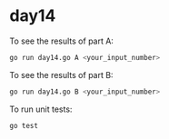 # day14
To see the results of part A:

```bash
go run day14.go A <your_input_number>
```

To see the results of part B:

```bash
go run day14.go B <your_input_number>
```

To run unit tests:

```bash
go test
```
